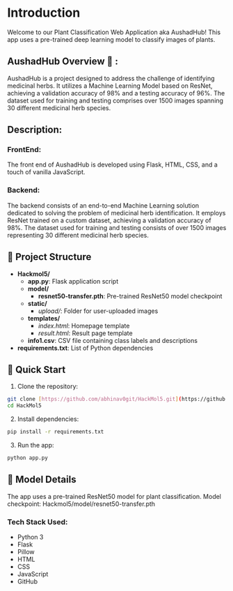 # Introduction
Welcome to our Plant Classification Web Application aka AushadHub! This app uses a pre-trained deep learning model to classify images of plants.


## AushadHub Overview 🌿 :
AushadHub is a project designed to address the challenge of identifying medicinal herbs. It utilizes a Machine Learning Model based on ResNet, achieving a validation accuracy of 98% and a testing accuracy of 96%. The dataset used for training and testing comprises over 1500 images spanning 30 different medicinal herb species.

## Description:
### FrontEnd:
The front end of AushadHub is developed using Flask, HTML, CSS, and a touch of vanilla JavaScript.

### Backend:
The backend consists of an end-to-end Machine Learning solution dedicated to solving the problem of medicinal herb identification. It employs ResNet trained on a custom dataset, achieving a validation accuracy of 98%. The dataset used for training and testing consists of over 1500 images representing 30 different medicinal herb species.


## 📁 Project Structure

- **Hackmol5/**
  - **app.py**: Flask application script
  - **model/**
    - **resnet50-transfer.pth**: Pre-trained ResNet50 model checkpoint
  - **static/**
    - *upload/*: Folder for user-uploaded images
  - **templates/**
    - *index.html*: Homepage template
    - *result.html*: Result page template
  - **info1.csv**: CSV file containing class labels and descriptions
- **requirements.txt**: List of Python dependencies


## 🚀 Quick Start

1. Clone the repository:
```bash
git clone [https://github.com/abhinav0git/HackMol5.git](https://github.com/abhinav0git/HackMol5)
cd HackMol5
```

2. Install dependencies:

```bash
pip install -r requirements.txt
```
3. Run the app:
```bash
python app.py
```
## 🤖 Model Details
The app uses a pre-trained ResNet50 model for plant classification.
Model checkpoint: Hackmol5/model/resnet50-transfer.pth

### Tech Stack Used:
- Python 3
- Flask
- Pillow
- HTML
- CSS
- JavaScript
- GitHub
